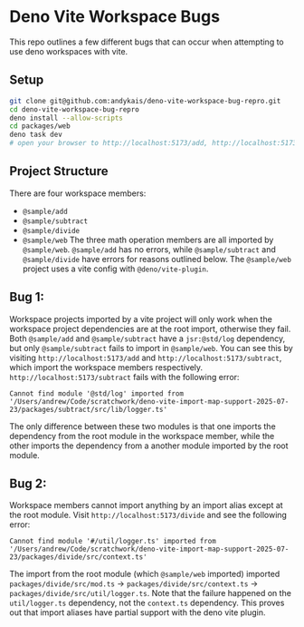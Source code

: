 # Deno Vite Workspace Bugs
This repo outlines a few different bugs that can occur when attempting to use deno workspaces with vite.

## Setup
```bash
git clone git@github.com:andykais/deno-vite-workspace-bug-repro.git
cd deno-vite-workspace-bug-repro
deno install --allow-scripts
cd packages/web
deno task dev
# open your browser to http://localhost:5173/add, http://localhost:5173/subtract, http://localhost:5173/divide
```


## Project Structure
There are four workspace members:
- `@sample/add`
- `@sample/subtract`
- `@sample/divide`
- `@sample/web`
The three math operation members are all imported by `@sample/web`. `@sample/add` has no errors, while `@sample/subtract` and `@sample/divide` have errors for reasons outlined below. The `@sample/web` project uses a vite config with `@deno/vite-plugin`.

## Bug 1:
Workspace projects imported by a vite project will only work when the workspace project dependencies are at the root import, otherwise they fail. Both `@sample/add` and `@sample/subtract` have a `jsr:@std/log` dependency, but only `@sample/subtract` fails to import in `@sample/web`. You can see this by visiting `http://localhost:5173/add` and `http://localhost:5173/subtract`, which import the workspace members respectively. `http://localhost:5173/subtract` fails with the following error:
```
Cannot find module '@std/log' imported from '/Users/andrew/Code/scratchwork/deno-vite-import-map-support-2025-07-23/packages/subtract/src/lib/logger.ts'
```
The only difference between these two modules is that one imports the dependency from the root module in the workspace member, while the other imports the dependency from a another module imported by the root module.


## Bug 2:
Workspace members cannot import anything by an import alias except at the root module. Visit `http://localhost:5173/divide` and see the following error:
```
Cannot find module '#/util/logger.ts' imported from '/Users/andrew/Code/scratchwork/deno-vite-import-map-support-2025-07-23/packages/divide/src/context.ts'
```
The import from the root module (which `@sample/web` imported) imported `packages/divide/src/mod.ts` -> `packages/divide/src/context.ts` -> `packages/divide/src/util/logger.ts`. Note that the failure happened on the `util/logger.ts` dependency, not the `context.ts` dependency. This proves out that import aliases have partial support with the deno vite plugin.
